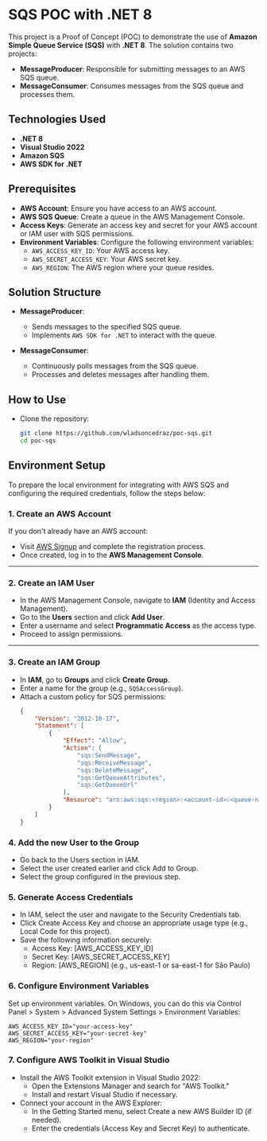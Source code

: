 # SQS POC with .NET 8

This project is a Proof of Concept (POC) to demonstrate the use of **Amazon Simple Queue Service (SQS)** with **.NET 8**. The solution contains two projects:

- **MessageProducer**: Responsible for submitting messages to an AWS SQS queue.
- **MessageConsumer**: Consumes messages from the SQS queue and processes them.

## Technologies Used
- **.NET 8**
- **Visual Studio 2022**
- **Amazon SQS**
- **AWS SDK for .NET**

## Prerequisites
- **AWS Account**: Ensure you have access to an AWS account.
- **AWS SQS Queue**: Create a queue in the AWS Management Console.
- **Access Keys**: Generate an access key and secret for your AWS account or IAM user with SQS permissions.
- **Environment Variables**: Configure the following environment variables:
    - `AWS_ACCESS_KEY_ID`: Your AWS access key.
    - `AWS_SECRET_ACCESS_KEY`: Your AWS secret key.
    - `AWS_REGION`: The AWS region where your queue resides.

## Solution Structure
- **MessageProducer**: 
  - Sends messages to the specified SQS queue.
  - Implements `AWS SDK for .NET` to interact with the queue.

- **MessageConsumer**:
  - Continuously polls messages from the SQS queue.
  - Processes and deletes messages after handling them.

## How to Use
- Clone the repository:
   ```bash
   git clone https://github.com/wladsoncedraz/poc-sqs.git
   cd poc-sqs


## Environment Setup

To prepare the local environment for integrating with AWS SQS and configuring the required credentials, follow the steps below:

### 1. Create an AWS Account
If you don't already have an AWS account:
- Visit [AWS Signup](https://aws.amazon.com/) and complete the registration process.
- Once created, log in to the **AWS Management Console**.

---

### 2. Create an IAM User
- In the AWS Management Console, navigate to **IAM** (Identity and Access Management).
- Go to the **Users** section and click **Add User**.
- Enter a username and select **Programmatic Access** as the access type.
- Proceed to assign permissions.

---

### 3. Create an IAM Group
- In **IAM**, go to **Groups** and click **Create Group**.
- Enter a name for the group (e.g., `SQSAccessGroup`).
- Attach a custom policy for SQS permissions:
   ```json
   {
       "Version": "2012-10-17",
       "Statement": [
           {
               "Effect": "Allow",
               "Action": [
                   "sqs:SendMessage",
                   "sqs:ReceiveMessage",
                   "sqs:DeleteMessage",
                   "sqs:GetQueueAttributes",
                   "sqs:GetQueueUrl"
               ],
               "Resource": "arn:aws:sqs:<region>:<account-id>:<queue-name>"
           }
       ]
   }

### 4. Add the new User to the Group
- Go back to the Users section in IAM.
- Select the user created earlier and click Add to Group.
- Select the group configured in the previous step.

### 5. Generate Access Credentials
- In IAM, select the user and navigate to the Security Credentials tab.
- Click Create Access Key and choose an appropriate usage type (e.g., Local Code for this project).
- Save the following information securely:
    - Access Key: [AWS_ACCESS_KEY_ID]
    - Secret Key: [AWS_SECRET_ACCESS_KEY]
    - Region: [AWS_REGION] (e.g., us-east-1 or sa-east-1 for São Paulo)

### 6. Configure Environment Variables
Set up environment variables. On Windows, you can do this via Control Panel > System > Advanced System Settings > Environment Variables:

    AWS_ACCESS_KEY_ID="your-access-key"
    AWS_SECRET_ACCESS_KEY="your-secret-key"
    AWS_REGION="your-region"

### 7. Configure AWS Toolkit in Visual Studio
- Install the AWS Toolkit extension in Visual Studio 2022:
    - Open the Extensions Manager and search for "AWS Toolkit."
    - Install and restart Visual Studio if necessary.
- Connect your account in the AWS Explorer:
    - In the Getting Started menu, select Create a new AWS Builder ID (if needed).
    - Enter the credentials (Access Key and Secret Key) to authenticate.